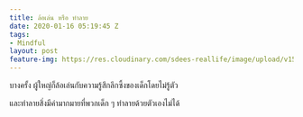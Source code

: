 ```yaml
---
title: ล้อเล่น หรือ ทำลาย
date: 2020-01-16 05:19:45 Z
tags:
- Mindful
layout: post
feature-img: https://res.cloudinary.com/sdees-reallife/image/upload/v1555658919/sample_feature_img.png
---
```


บางครั้ง ผู้ใหญ่ก็ล้อเล่นกับความรู้สึกลึกซึ้งของเด็กโดยไม่รู้ตัว

<i class="fa fa-child" style="color:plum"></i>

และทำลายสิ่งมีค่ามากมายที่พวกเด็ก ๆ ทำลายด้วยตัวเองไม่ได้